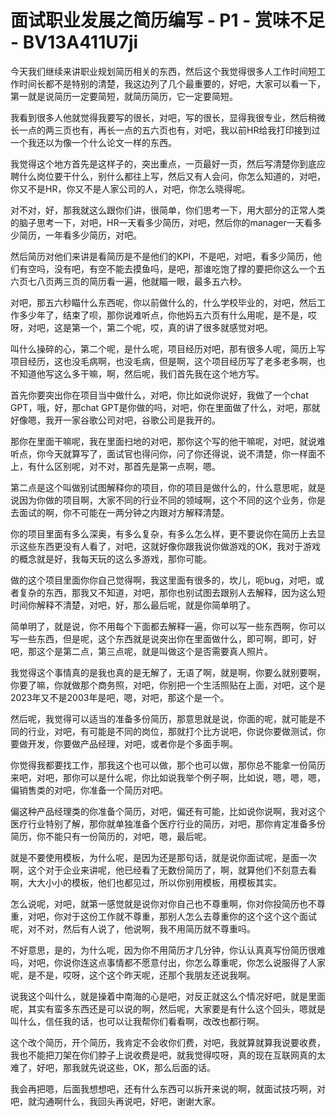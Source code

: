 # 面试职业发展之简历编写 - P1 - 赏味不足 - BV13A411U7ji

今天我们继续来讲职业规划简历相关的东西，然后这个我觉得很多人工作时间短工作时间长都不是特别的清楚，我这边列了几个最重要的，好吧，大家可以看一下，第一就是说简历一定要简短，就简历简历，它一定要简短。

我看到很多人他就觉得我要写的很长，对吧，写的很长，显得我很专业，然后稍微长一点的两三页也有，再长一点的五六页也有，对吧，我以前HR给我打印接到过一个我还以为像一个什么论文一样的东西。

我觉得这个地方首先是这样子的，突出重点，一页最好一页，然后写清楚你到底应聘什么岗位要干什么，别什么都往上写，然后又有人会问，你怎么知道的，对吧，你又不是HR，你又不是人家公司的人，对吧，你怎么晓得呢。

对不对，好，那我就这么跟你们讲，很简单，你们思考一下，用大部分的正常人类的脑子思考一下，对吧，HR一天看多少简历，对吧，然后你的manager一天看多少简历，一年看多少简历，对吧。

然后简历对他们来讲是看简历是不是他们的KPI，不是吧，对吧，看多少简历，他们有空吗，没有吧，有空不能去摸鱼吗，是吧，那谁吃饱了撑的要把你这么一个五六页七八页两三页的简历看一遍，他就瞄一眼，最多五六秒。

对吧，那五六秒瞄什么东西呢，你以前做什么的，什么学校毕业的，对吧，然后工作多少年了，结束了呗，那你说难听点，你他妈五六页有什么用呢，是不是，哎呀，对吧，这是第一个，第二个呢，哎，真的讲了很多就感觉对吧。

叫什么操碎的心，第二个呢，是什么呢，项目经历对吧，那有很多人呢，简历上写项目经历，这也没毛病啊，也没毛病，但是啊，这个项目经历写了老多老多啊，也不知道他写这么多干嘛，啊，然后呢，我们首先我在这个地方写。

首先你要突出你在项目当中做什么，对吧，你比如说你说好，我做了一个chat GPT，哦，好，那chat GPT是你做的吗，对吧，你在里面做了什么，对吧，那就好像嗯，我开一家谷歌公司对吧，谷歌公司是我开的。

那你在里面干嘛呢，我在里面扫地的对吧，那你这个写的他干嘛呢，对吧，就说难听点，你今天就算写了，面试官也得问你，问了你还得说，说不清楚，你一样面不上，有什么区别呢，对不对，那首先是第一点啊，嗯。

第二点是这个叫做别试图解释你的项目，你的项目是做什么的，什么意思呢，就是说因为你做的项目啊，大家不同的行业不同的领域啊，这个不同的这个业务，你是去面试的啊，你不可能在一两分钟之内跟对方解释清楚。

你的项目里面有多么深奥，有多么复杂，有多么怎么样，更不要说你在简历上去显示这些东西更没有人看了，对吧，这就好像你跟我说你做游戏的OK，我对于游戏的概念就是好，我每天玩的这么多游戏，那你可能。

做的这个项目里面你你自己觉得啊，我这里面有很多的，坎儿，呃bug，对吧，或者复杂的东西，那我又不知道，对吧，那你也别试图去跟别人去解释，因为这么短时间你解释不清楚，对吧，好，那么最后呢，就是你简单明了。

简单明了，就是说，你不用每个下面都去解释一遍，你可以写一些东西啊，你可以写一些东西，但是呢，这个东西就是说突出你在里面做什么，即可啊，即可，好吧，那这个是第二点，第三点呢，就是叫做这个是否需要真人照片。

我觉得这个事情真的是我也真的是无解了，无语了啊，就是啊，你要么就别要啊，你要了嘛，你就做那个商务照，对吧，你别把一个生活照贴在上面，对吧，这个是2023年又不是2003年是吧，嗯，对吧，那这个是一个。

然后呢，我觉得可以适当的准备多份简历，那意思就是说，你面的呢，就可能是不同的行业，对吧，有可能是不同的岗位，那就打个比方说吧，你说你要做测试，你要做开发，你要做产品经理，对吧，或者你是个多面手啊。

你觉得我都要找工作，那我这个也可以做，那个也可以做，那你总不能拿一份简历来吧，对吧，那你可以是什么呢，你比如说我举个例子啊，比如说，嗯，嗯，嗯，偏销售类的对吧，你准备一个简历对吧。

偏这种产品经理类的你准备个简历，对吧，偏还有可能，比如说你说啊，我对这个医疗行业特别了解，那你就单独准备个医疗行业的简历，对吧，那你肯定准备多份简历，你不能只有一份简历的，对吧，嗯，最后呢。

就是不要使用模板，为什么呢，是因为还是那句话，就是说你面试呢，是面一次啊，这个对于企业来讲呢，他已经看了无数份简历了，啊，就算他们不刻意去看啊，大大小小的模板，他们也都见过，所以你别用模板，用模板其实。

怎么说呢，对吧，就第一感觉就是说你对你自己也不尊重啊，你对你投简历也不尊重，对吧，你对于这份工作就不尊重，那别人怎么去尊重你的这个这个这个面试呢，对不对，然后有人说了，他说啊，我不用简历就不尊重吗。

不好意思，是的，为什么呢，因为你不用简历才几分钟，你认认真真写份简历很难吗，对吧，你说你连这点事情都不愿意付出，你怎么尊重呢，你怎么说服得了人家呢，是不是，哎呀，这个这个昨天呢，还那个我朋友还说我啊。

说我这个叫什么，就是操着中南海的心是吧，对反正就这么个情况好吧，就是里面呢，其实有蛮多东西还是可以说的啊，然后呢，大家要是有什么这个回头，嗯就是叫什么，信任我的话，也可以让我帮你们看看啊，改改也都行啊。

这个改个简历，开个简历，我肯定不会收你们费，对吧，我就算就算我说要收费，我也不能把刀架在你们脖子上说收费是吧，就我觉得哎呀，真的现在互联网真的太难了，好吧，那我就先说这些，OK，那么后面的话。

我会再把嗯，后面我想想吧，还有什么东西可以拆开来说的啊，就面试技巧啊，对吧，就沟通啊什么，我回头再说吧，好吧，谢谢大家。

